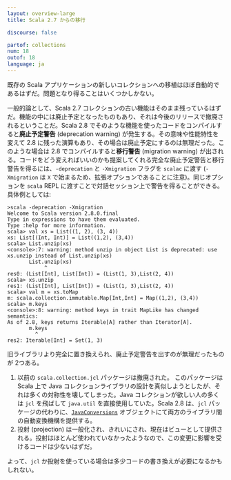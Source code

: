 ```yaml
---
layout: overview-large
title: Scala 2.7 からの移行

discourse: false

partof: collections
num: 18
outof: 18
language: ja
---
```


既存の Scala アプリケーションの新しいコレクションへの移植はほぼ自動的であるはずだ。問題となり得ることはいくつかしかない。

一般的論として、Scala 2.7 コレクションの古い機能はそのまま残っているはずだ。機能の中には廃止予定となったものもあり、それは今後のリリースで撤廃されるということだ。Scala 2.8 でそのような機能を使ったコードをコンパイルすると**廃止予定警告** (deprecation warning) が発生する。その意味や性能特性を変えて 2.8 に残った演算もあり、その場合は廃止予定にするのは無理だった。このような場合は 2.8 でコンパイルすると**移行警告** (migration warning) が出される。コードをどう変えればいいのかも提案してくれる完全な廃止予定警告と移行警告を得るには、`-deprecation` と `-Xmigration` フラグを `scalac` に渡す (`-Xmigration` は `X` で始まるため、拡張オプションであることに注意)。同じオプションを `scala` REPL に渡すことで対話セッション上で警告を得ることができる。具体例としては:

    >scala -deprecation -Xmigration
    Welcome to Scala version 2.8.0.final
    Type in expressions to have them evaluated.
    Type :help for more information.
    scala> val xs = List((1, 2), (3, 4))
    xs: List[(Int, Int)] = List((1,2), (3,4))
    scala> List.unzip(xs)
    <console>:7: warning: method unzip in object List is deprecated: use xs.unzip instead of List.unzip(xs)
           List.unzip(xs)
                ^
    res0: (List[Int], List[Int]) = (List(1, 3),List(2, 4))
    scala> xs.unzip
    res1: (List[Int], List[Int]) = (List(1, 3),List(2, 4))
    scala> val m = xs.toMap
    m: scala.collection.immutable.Map[Int,Int] = Map((1,2), (3,4))
    scala> m.keys
    <console>:8: warning: method keys in trait MapLike has changed semantics:
    As of 2.8, keys returns Iterable[A] rather than Iterator[A].
           m.keys
             ^
    res2: Iterable[Int] = Set(1, 3)

旧ライブラリより完全に置き換えられ、廃止予定警告を出すのが無理だったものが 2つある。

1. 以前の `scala.collection.jcl` パッケージは撤廃された。 このパッケージは Scala 上で Java コレクションライブラリの設計を真似しようとしたが、それは多くの対称性を壊してしまった。Java コレクションが欲しい人の多くは `jcl` を飛ばして `java.util` を直接使用していた。Scala 2.8 は、`jcl` パッケージの代わりに、[`JavaConversions`](conversions-between-java-and-scala-collections.html) オブジェクトにて両方のライブラリ間の自動変換機構を提供する。</li>
2. 投射 (projection) は一般化され、きれいにされ、現在はビューとして提供される。投射はほとんど使われていなかったようなので、この変更に影響を受けるコードは少ないはずだ。

よって、`jcl` か投射を使っている場合は多少コードの書き換えが必要になるかもしれない。
